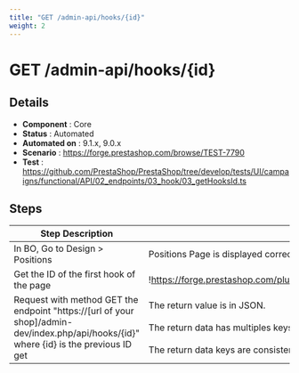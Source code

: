```yaml
---
title: "GET /admin-api/hooks/{id}"
weight: 2
---
```


# GET /admin-api/hooks/{id}
## Details
* **Component** : Core
* **Status** : Automated
* **Automated on** : 9.1.x, 9.0.x
* **Scenario** : https://forge.prestashop.com/browse/TEST-7790
* **Test** : https://github.com/PrestaShop/PrestaShop/tree/develop/tests/UI/campaigns/functional/API/02_endpoints/03_hook/03_getHooksId.ts

## Steps
| Step Description | Expected result |
| ----- | ----- |
| In BO, Go to Design > Positions | Positions Page is displayed correctly. |
| Get the ID of the first hook of the page | !https://forge.prestashop.com/plugins/servlet/raven/attachment/1571/ID+hook.png|width=777,height=514! |
| Request with method GET the endpoint "https://[url of your shop]/admin-dev/index.php/api/hooks/\{id}" where \{id} is the previous ID get | The return value is in JSON.<br><br>The return data has multiples keys : "id", "active", "name", "title", "description"<br><br>The return data keys are consistent relative to BackOffice data. |
